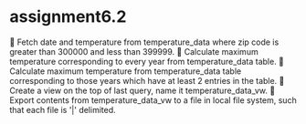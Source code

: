 # assignment6.2
 Fetch date and temperature from temperature_data where zip code is greater than 300000 and less than 399999.  Calculate maximum temperature corresponding to every year from temperature_data table.  Calculate maximum temperature from temperature_data table corresponding to those years which have at least 2 entries in the table.  Create a view on the top of last query, name it temperature_data_vw.  Export contents from temperature_data_vw to a file in local file system, such that each file is '|' delimited.

